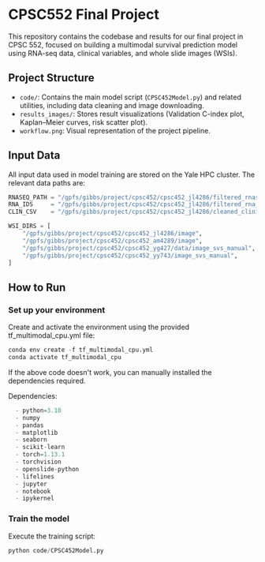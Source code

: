 # CPSC552 Final Project

This repository contains the codebase and results for our final project in CPSC 552, focused on building a multimodal survival prediction model using RNA-seq data, clinical variables, and whole slide images (WSIs).

## Project Structure

- `code/`: Contains the main model script (`CPSC452Model.py`) and related utilities, including data cleaning and image downloading. 
- `results_images/`: Stores result visualizations (Validation C-index plot, Kaplan–Meier curves, risk scatter plot).
- `workflow.png`: Visual representation of the project pipeline. 

## Input Data

All input data used in model training are stored on the Yale HPC cluster. The relevant data paths are:

```python
RNASEQ_PATH = "/gpfs/gibbs/project/cpsc452/cpsc452_jl4286/filtered_rnaseq_data.npy"
RNA_IDS     = "/gpfs/gibbs/project/cpsc452/cpsc452_jl4286/filtered_rna_ids.npy"
CLIN_CSV    = "/gpfs/gibbs/project/cpsc452/cpsc452_jl4286/cleaned_clinical.csv"

WSI_DIRS = [
    "/gpfs/gibbs/project/cpsc452/cpsc452_jl4286/image",
    "/gpfs/gibbs/project/cpsc452/cpsc452_am4289/image",
    "/gpfs/gibbs/project/cpsc452/cpsc452_yg427/data/image_svs_manual",
    "/gpfs/gibbs/project/cpsc452/cpsc452_yy743/image_svs_manual",
]
```

## How to Run
### Set up your environment 
Create and activate the environment using the provided tf_multimodal_cpu.yml file:

```python
conda env create -f tf_multimodal_cpu.yml
conda activate tf_multimodal_cpu
```

If the above code doesn't work, you can manually installed the dependencies required. 

Dependencies:
```python
  - python=3.10
  - numpy
  - pandas
  - matplotlib
  - seaborn
  - scikit-learn
  - torch=1.13.1
  - torchvision
  - openslide-python
  - lifelines
  - jupyter
  - notebook
  - ipykernel
```

### Train the model
Execute the training script:

```python
python code/CPSC452Model.py
```
